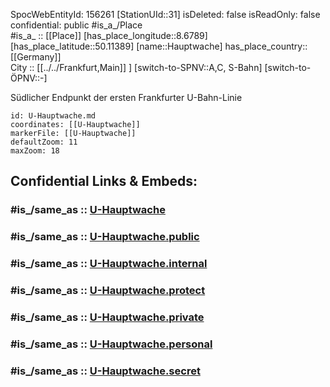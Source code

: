 ﻿---
location:
- 50.11389
- 8.6789
mapmarker: subway
mapzoom:
- 8
- 18
tags:
- geo/station/subway
type: Station
---

SpocWebEntityId: 156261
[StationUId::31] 
isDeleted: false
isReadOnly: false
confidential: public
#is_a_/Place  
#is_a_ :: [[Place]] 
[has_place_longitude::8.6789] 
[has_place_latitude::50.11389] 
[name::Hauptwache] 
has_place_country:: [[Germany]]  
City :: [[../../Frankfurt,Main]] ] 
[switch-to-SPNV::A,C, S-Bahn] 
[switch-to-ÖPNV::-] 

Südlicher Endpunkt der ersten Frankfurter U-Bahn-Linie

```leaflet
id: U-Hauptwache.md
coordinates: [[U-Hauptwache]] 
markerFile: [[U-Hauptwache]] 
defaultZoom: 11 
maxZoom: 18
```


## Confidential Links & Embeds: 

### #is_/same_as :: [U-Hauptwache](U-Hauptwache.md) 

### #is_/same_as :: [U-Hauptwache.public](/_public/Earth/Continent/Europe/Europe~Central/Germany/Germany~West/Hessen/counties~Hessen/Frankfurt~Main/Stations-FFM~U/U-Hauptwache.public.md) 

### #is_/same_as :: [U-Hauptwache.internal](/_internal/Earth/Continent/Europe/Europe~Central/Germany/Germany~West/Hessen/counties~Hessen/Frankfurt~Main/Stations-FFM~U/U-Hauptwache.internal.md) 

### #is_/same_as :: [U-Hauptwache.protect](/_protect/Earth/Continent/Europe/Europe~Central/Germany/Germany~West/Hessen/counties~Hessen/Frankfurt~Main/Stations-FFM~U/U-Hauptwache.protect.md) 

### #is_/same_as :: [U-Hauptwache.private](/_private/Earth/Continent/Europe/Europe~Central/Germany/Germany~West/Hessen/counties~Hessen/Frankfurt~Main/Stations-FFM~U/U-Hauptwache.private.md) 

### #is_/same_as :: [U-Hauptwache.personal](/_personal/Earth/Continent/Europe/Europe~Central/Germany/Germany~West/Hessen/counties~Hessen/Frankfurt~Main/Stations-FFM~U/U-Hauptwache.personal.md) 

### #is_/same_as :: [U-Hauptwache.secret](/_secret/Earth/Continent/Europe/Europe~Central/Germany/Germany~West/Hessen/counties~Hessen/Frankfurt~Main/Stations-FFM~U/U-Hauptwache.secret.md)

